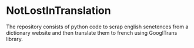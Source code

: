 # NotLostInTranslation
The repository consists of python code to scrap english senetences from a dictionary website and then translate them to french using GooglTrans library.
